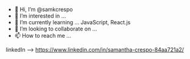 - 👋 Hi, I’m @samkcrespo
- 👀 I’m interested in ...
- 🌱 I’m currently learning ... JavaScript, React.js
- 💞️ I’m looking to collaborate on ...
- 📫 How to reach me ... 

linkedIn --> https://www.linkedin.com/in/samantha-crespo-84aa721a2/

<!---
samkcrespo/samkcrespo is a ✨ special ✨ repository because its `README.md` (this file) appears on your GitHub profile.
You can click the Preview link to take a look at your changes.
--->
